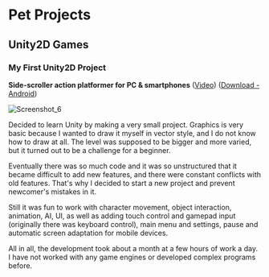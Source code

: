 # Pet Projects
## Unity2D Games
### My First Unity2D Project

**Side-scroller action platformer for PC & smartphones**
([Video](https://www.youtube.com/watch?v=ioKJjKDkymc))
([Download - Android](https://drive.google.com/file/d/17aKqg8v1RGn-aS3RbJwemJ0IoDhFbLKV/view?usp=sharing))

![Screenshot_6](https://github.com/MoodyDan/PetProjects/assets/57444845/a9b1dfcc-97d6-4c3d-9159-b77adb76b726)

Decided to learn Unity by making a very small project. Graphics is very basic because I wanted to draw it myself in vector style, and I do not know how to draw at all. The level was supposed to be bigger and more varied, but it turned out to be a challenge for a beginner. 

Eventually there was so much code and it was so unstructured that it became difficult to add new features, and there were constant conflicts with old features. That's why I decided to start a new project and prevent newcomer's mistakes in it. 

Still it was fun to work with character movement, object interaction, animation, AI, UI, as well as adding touch control and gamepad input (originally there was keyboard control), main menu and settings, pause and automatic screen adaptation for mobile devices.

All in all, the development took about a month at a few hours of work a day. I have not worked with any game engines or developed complex programs before.

